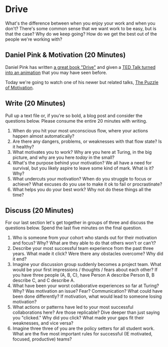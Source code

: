 # Drive

What's the difference between when you enjoy your work and when you don't?
There's some common sense that we want work to be easy, but is that the case?
Why do we keep going? How do we get the best out of the people we're working
with?

## Daniel Pink & Motivation (20 Minutes)

Daniel Pink has written [a great book "Drive"](http://www.amazon.com/Drive-Surprising-Truth-About-Motivates/dp/1594484805/ref=sr_1_1?ie=UTF8&qid=1438611264&sr=8-1&keywords=drive) and given a [TED Talk turned
into an animation](https://www.youtube.com/watch?v=u6XAPnuFjJc) that you may have seen before.

Today we're going to watch one of his newer but related talks, [The Puzzle of Motivation](http://www.ted.com/talks/dan_pink_on_motivation?language=en).

## Write (20 Minutes)

Pull up a text file or, if you're so bold, a blog post and consider
the questions below. Please consume the entire 20 minutes with writing.

1. When do you hit your most unconscious flow, where your actions happen almost
automatically?
2. Are there any dangers, problems, or weaknesses with that flow state? Is it
healthy?
3. What motivates you to work? Why are you here at Turing, in the big picture,
and why are you here *today* in the small?
4. What's the purpose behind your motivation? We all have a need for survival,
but you likely aspire to leave some kind of mark. What is it? Why?
5. What undercuts your motivation? When do you struggle to focus or achieve?
What excuses do you use to make it ok to fail or procrastinate?
6. What helps you do your best work? Why not do these things all the time?

## Discuss (20 Minutes)

For our last section let's get together in groups of three and discuss the questions
below. Spend the last five minutes on the final question.

1. Who is someone from your cohort who stands out for their motivation and focus?
Why? What are they able to do that others won't or can't?
2. Describe your most successful team experience from the past three years. What
made it click? Were there any obstacles overcome? Why did it end?
3. Imagine your discussion group suddenly becomes a project team. What would be your first impressions / thoughts / fears about each other? If you have three people (A, B, C), have Person A describe Person B,
B describe C, and C describe A.
4. What have been your worst collaborative experiences so far at Turing? Why?
Was motivation an issue? Fear? Communication? What could have been done
differently? If motivation, what would lead to someone losing motivation?
5. What actions or patterns have led to your most successful collaborations here?
Are those replicable? Dive deeper than just saying you "clicked." Why did you
click? What made your gaps fit their weaknesses, and vice versa?
6. Imagine three three of you are the policy setters for all student work. What
are the five most important rules for successful (IE motivated, focused, productive)
teams?
